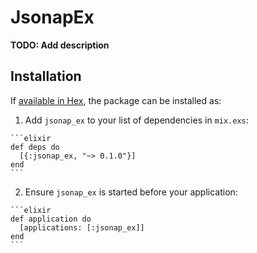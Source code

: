 # JsonapEx

**TODO: Add description**

## Installation

If [available in Hex](https://hex.pm/docs/publish), the package can be installed as:

  1. Add `jsonap_ex` to your list of dependencies in `mix.exs`:

    ```elixir
    def deps do
      [{:jsonap_ex, "~> 0.1.0"}]
    end
    ```

  2. Ensure `jsonap_ex` is started before your application:

    ```elixir
    def application do
      [applications: [:jsonap_ex]]
    end
    ```

